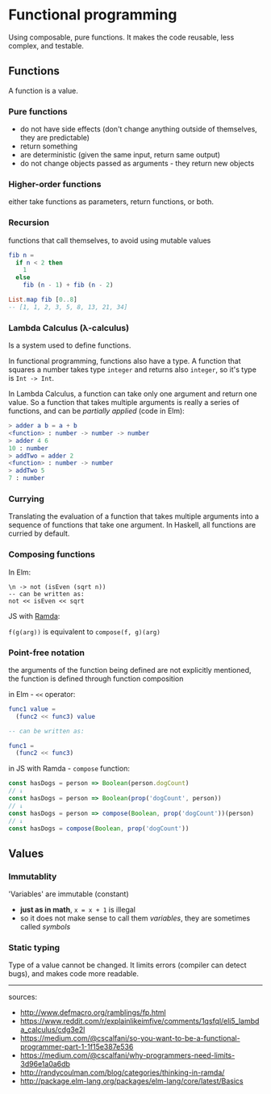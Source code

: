 # Functional programming

Using composable, pure functions. It makes the code reusable, less complex, and testable.

## Functions

A function is a value.

### Pure functions

  - do not have side effects (don't change anything outside of themselves, they are predictable)
  - return something
  - are deterministic (given the same input, return same output)
  - do not change objects passed as arguments - they return new objects

### Higher-order functions

either take functions as parameters, return functions, or both.

### Recursion

functions that call themselves, to avoid using mutable values

```elm
fib n =
  if n < 2 then
    1
  else
    fib (n - 1) + fib (n - 2)

List.map fib [0..8]
-- [1, 1, 2, 3, 5, 8, 13, 21, 34]
```

### Lambda Calculus (λ-calculus)

Is a system used to define functions.

In functional programming, functions also have a type. A function that squares a number takes type `integer` and returns also `integer`, so it's type is `Int -> Int`.

In Lambda Calculus, a function can take only one argument and return one value. So a function that takes multiple arguments is really a series of functions, and can be *partially applied* (code in Elm):

```elm
> adder a b = a + b
<function> : number -> number -> number
> adder 4 6
10 : number
> addTwo = adder 2
<function> : number -> number
> addTwo 5
7 : number
```

### Currying

Translating the evaluation of a function that takes multiple arguments into a sequence of functions that take one argument. In Haskell, all functions are curried by default.

### Composing functions

In Elm:

```
\n -> not (isEven (sqrt n))
-- can be written as:
not << isEven << sqrt
```

JS with [Ramda](http://ramdajs.com/):

`f(g(arg))` is equivalent to `compose(f, g)(arg)`

### Point-free notation

the arguments of the function being defined are not explicitly mentioned, the function is defined through function composition

in Elm - `<<` operator:

```elm
func1 value =
  (func2 << func3) value

-- can be written as:

func1 =
  (func2 << func3)
```

in JS with Ramda - `compose` function:

```javascript
const hasDogs = person => Boolean(person.dogCount)
// ↓
const hasDogs = person => Boolean(prop('dogCount', person))
// ↓
const hasDogs = person => compose(Boolean, prop('dogCount'))(person)
// ↓
const hasDogs = compose(Boolean, prop('dogCount'))
```

## Values

### Immutablity

'Variables' are immutable (constant)

  - __just as in math__, `x = x + 1` is illegal
  - so it does not make sense to call them *variables*, they are sometimes called *symbols*

### Static typing

Type of a value cannot be changed. It limits errors (compiler can detect bugs), and makes code more readable.

---
sources:
- http://www.defmacro.org/ramblings/fp.html
- https://www.reddit.com/r/explainlikeimfive/comments/1qsfql/eli5_lambda_calculus/cdg3e2l
- https://medium.com/@cscalfani/so-you-want-to-be-a-functional-programmer-part-1-1f15e387e536
- https://medium.com/@cscalfani/why-programmers-need-limits-3d96e1a0a6db
- http://randycoulman.com/blog/categories/thinking-in-ramda/
- http://package.elm-lang.org/packages/elm-lang/core/latest/Basics
